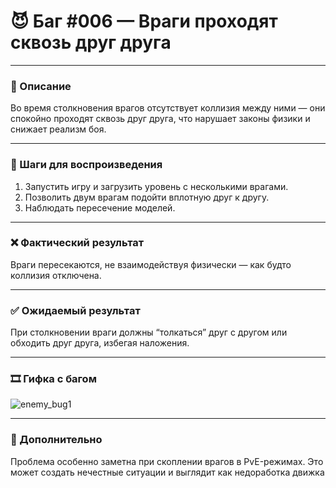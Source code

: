 # 😈 Баг #006 — Враги проходят сквозь друг друга

---

### 📄 Описание
Во время столкновения врагов отсутствует коллизия между ними — они спокойно проходят сквозь друг друга, что нарушает законы физики и снижает реализм боя.

---

### 🧪 Шаги для воспроизведения
1. Запустить игру и загрузить уровень с несколькими врагами.
2. Позволить двум врагам подойти вплотную друг к другу.
3. Наблюдать пересечение моделей.

---

### ❌ Фактический результат
Враги пересекаются, не взаимодействуя физически — как будто коллизия отключена.

---

### ✅ Ожидаемый результат
При столкновении враги должны “толкаться” друг с другом или обходить друг друга, избегая наложения.

---

### 🎞️ Гифка с багом
![enemy_bug1](https://raw.githubusercontent.com/0xFury4068/Game-BugReport-TwilightForest3D/main/assets/gifs/enemy_bug1.gif)

---

### 💬 Дополнительно
Проблема особенно заметна при скоплении врагов в PvE-режимах. Это может создать нечестные ситуации и выглядит как недоработка движка
